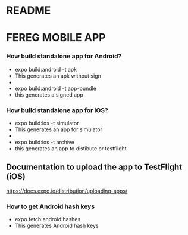 # README #

# FEREG MOBILE APP

### How build standalone app for Android? ###
* expo build:android -t apk
* This generates an apk without sign
* 
* expo build:android -t app-bundle
* this generates a signed app 

### How build standalone app for iOS? ###
* expo build:ios -t simulator
* This generates an app for simulator
* 
* expo build:ios -t archive
* this generates an app to distibute or testflight

## Documentation to upload the app to TestFlight (iOS)
https://docs.expo.io/distribution/uploading-apps/

### How to get Android hash keys ###
* expo fetch:android:hashes
* This generates Android hash keys
